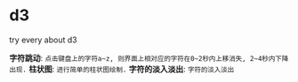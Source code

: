 # d3
try every about d3

**字符跳动**: ```点击键盘上的字符a~z, 则界面上相对应的字符在0~2秒内上移消失, 2~4秒内下降出现.```
**柱状图**: ```进行简单的柱状图绘制.```
**字符的淡入淡出**: ```字符的淡入淡出```